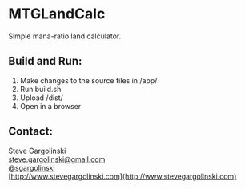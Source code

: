 MTGLandCalc
===========

Simple mana-ratio land calculator.

## Build and Run:

1. Make changes to the source files in /app/
2. Run build.sh
3. Upload /dist/
4. Open in a browser

## Contact:

Steve Gargolinski  
steve.gargolinski@gmail.com  
[@sgargolinski](http://twitter.com/sgargolinski)  
[http://www.stevegargolinski.com](http://www.stevegargolinski.com)
